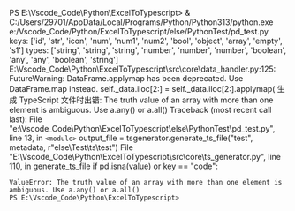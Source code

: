 PS E:\Vscode_Code\Python\ExcelToTypescript> & C:/Users/29701/AppData/Local/Programs/Python/Python313/python.exe e:/Vscode_Code/Python/ExcelToTypescript/else/PythonTest/pd_test.py
keys: ['id', 'str', 'icon', 'num', 'num1', 'num2', 'bool', 'object', 'array', 'empty', 's1']
types: ['string', 'string', 'string', 'number', 'number', 'number', 'boolean', 'any', 'any', 'boolean', 'string']
E:\Vscode_Code\Python\ExcelToTypescript\src\core\data_handler.py:125: FutureWarning: DataFrame.applymap has been deprecated. Use DataFrame.map instead.
self.\_data.iloc[2:] = self.\_data.iloc[2:].applymap(
生成 TypeScript 文件时出错: The truth value of an array with more than one element is ambiguous. Use a.any() or a.all()
Traceback (most recent call last):
File "e:\Vscode_Code\Python\ExcelToTypescript\else\PythonTest\pd_test.py", line 13, in `<module>`
output_file = tsgenerator.generate_ts_file("test", metadata,
r"else\Test\ts\test")
File "E:\Vscode_Code\Python\ExcelToTypescript\src\core\ts_generator.py", line 110, in generate_ts_file
if pd.isna(value) or key == "code":
~~~~~~~^^^^^^^
ValueError: The truth value of an array with more than one element is ambiguous. Use a.any() or a.all()
PS E:\Vscode_Code\Python\ExcelToTypescript>
